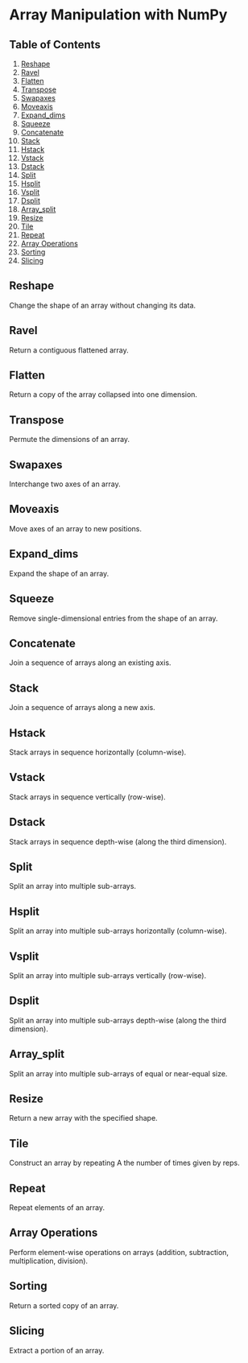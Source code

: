 # Array Manipulation with NumPy

## Table of Contents
1. [Reshape](#reshape)
2. [Ravel](#ravel)
3. [Flatten](#flatten)
4. [Transpose](#transpose)
5. [Swapaxes](#swapaxes)
6. [Moveaxis](#moveaxis)
7. [Expand_dims](#expand_dims)
8. [Squeeze](#squeeze)
9. [Concatenate](#concatenate)
10. [Stack](#stack)
11. [Hstack](#hstack)
12. [Vstack](#vstack)
13. [Dstack](#dstack)
14. [Split](#split)
15. [Hsplit](#hsplit)
16. [Vsplit](#vsplit)
17. [Dsplit](#dsplit)
18. [Array_split](#array_split)
19. [Resize](#resize)
20. [Tile](#tile)
21. [Repeat](#repeat)
22. [Array Operations](#array-operations)
23. [Sorting](#sorting)
24. [Slicing](#slicing)

## Reshape
Change the shape of an array without changing its data.

## Ravel
Return a contiguous flattened array.

## Flatten
Return a copy of the array collapsed into one dimension.

## Transpose
Permute the dimensions of an array.

## Swapaxes
Interchange two axes of an array.

## Moveaxis
Move axes of an array to new positions.

## Expand_dims
Expand the shape of an array.

## Squeeze
Remove single-dimensional entries from the shape of an array.

## Concatenate
Join a sequence of arrays along an existing axis.

## Stack
Join a sequence of arrays along a new axis.

## Hstack
Stack arrays in sequence horizontally (column-wise).

## Vstack
Stack arrays in sequence vertically (row-wise).

## Dstack
Stack arrays in sequence depth-wise (along the third dimension).

## Split
Split an array into multiple sub-arrays.

## Hsplit
Split an array into multiple sub-arrays horizontally (column-wise).

## Vsplit
Split an array into multiple sub-arrays vertically (row-wise).

## Dsplit
Split an array into multiple sub-arrays depth-wise (along the third dimension).

## Array_split
Split an array into multiple sub-arrays of equal or near-equal size.

## Resize
Return a new array with the specified shape.

## Tile
Construct an array by repeating A the number of times given by reps.

## Repeat
Repeat elements of an array.

## Array Operations
Perform element-wise operations on arrays (addition, subtraction, multiplication, division).

## Sorting
Return a sorted copy of an array.

## Slicing
Extract a portion of an array.

